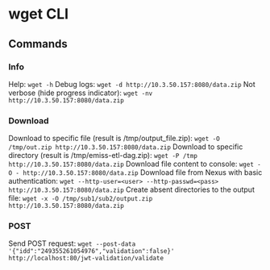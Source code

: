 # wget CLI

## Commands
### Info
Help: `wget -h`
Debug logs: `wget -d http://10.3.50.157:8080/data.zip`
Not verbose (hide progress indicator): `wget -nv http://10.3.50.157:8080/data.zip`

### Download
Download to specific file (result is /tmp/output_file.zip): `wget -O /tmp/out.zip http://10.3.50.157:8080/data.zip`
Download to specific directory (result is /tmp/emiss-etl-dag.zip): `wget -P /tmp http://10.3.50.157:8080/data.zip`
Download file content to console: `wget -O - http://10.3.50.157:8080/data.zip`
Download file from Nexus with basic authentication: `wget --http-user=<user> --http-passwd=<pass>  http://10.3.50.157:8080/data.zip`
Create absent directories to the output file: `wget -x -O /tmp/sub1/sub2/output.zip http://10.3.50.157:8080/data.zip`

### POST
Send POST request: `wget --post-data '{"idd":"249355261054976","validation":false}' http://localhost:80/jwt-validation/validate`
